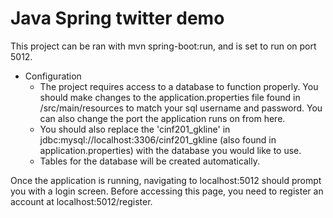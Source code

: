 # Java Spring twitter demo

This project can be ran with mvn spring-boot:run, and is set to run on port 5012.

* Configuration
  * The project requires access to a database to function properly. You should make changes to the application.properties file found in
/src/main/resources to match your sql username and password. You can also change the port the application runs on from here.
  * You should also replace the 'cinf201_gkline' in jdbc:mysql://localhost:3306/cinf201_gkline (also found in application.properties)
with the database you would like to use.
  * Tables for the database will be created automatically.

Once the application is running, navigating to localhost:5012 should prompt you with a login screen. Before accessing this page, you need
to register an account at localhost:5012/register.

